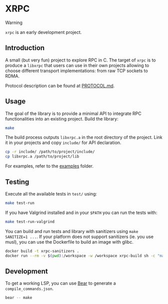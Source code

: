 # XRPC

> [!WARNING]
> `xrpc` is an early development project.

## Introduction
A small (but very fun) project to explore RPC in C.
The target of `xrpc` is to produce a `libxrpc` that users can use in their own projects allowing
to choose different transport implementations: from raw TCP sockets to RDMA.

Protocol description can be found at [PROTOCOL.md](./PROTOCOL.md).

## Usage

The goal of the library is to provide a minimal API to integrate RPC functionalities into an existing project.
Build the library:

```sh
make
```

The build process outputs `libxrpc.a` in the root directory of the project. 
Link it in your projects and copy `include/` for API declaration.

```sh
cp -r include/ /path/to/project/include/
cp libxrpc.a /path/to/project/lib
```

For examples, refer to the [examples](./examples/) folder.


## Testing
Execute all the available tests in `test/` using:

```sh
make test-run
```

If you have Valgrind installed and in your `$PATH` you can run the tests with:
```sh
make test-run-valgrind
```

You can build and run tests and library with sanitizers using `make SANITIZE=1 ...`.
If your platform does not support sanitizers (ie. you use musl), you can use the 
Dockerfile to build an image with glibc.

```sh
docker build -t xrpc-sanitizers .
docker run --rm -v $(pwd):/workspace -w /workspace xrpc-build sh -c "make SANITIZE=1 clean test-run && make clean test-run-valgrind"
```

## Development
To get a working LSP, you can use [Bear](https://github.com/rizsotto/Bear) to generate a `compile_commands.json`.

```sh
bear -- make
```
